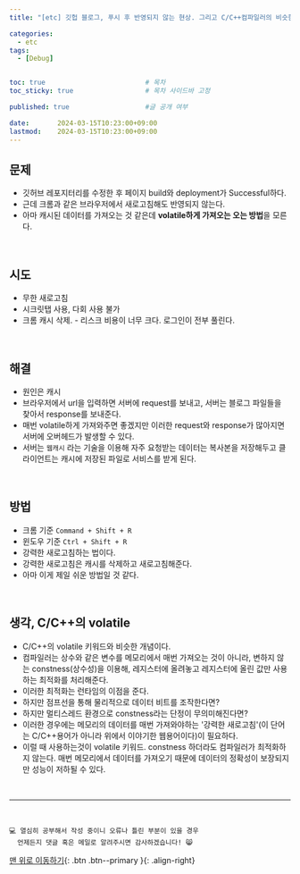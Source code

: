 ```yaml
---
title: "[etc] 깃헙 블로그, 푸시 후 반영되지 않는 현상. 그리고 C/C++컴파일러의 비슷한 개념"

categories:
  - etc
tags:
  - [Debug]


toc: true                         # 목차
toc_sticky: true                  # 목차 사이드바 고정

published: true                   #글 공개 여부

date:       2024-03-15T10:23:00+09:00
lastmod:    2024-03-15T10:23:00+09:00
---
```


## 문제
- 깃허브 레포지터리를 수정한 후 페이지 build와 deployment가 Successful하다.
- 근데 크롬과 같은 브라우저에서 새로고침해도 반영되지 않는다.
- 아마 캐시된 데이터를 가져오는 것 같은데 **volatile하게 가져오는 오는 방법**을 모른다.

<br>

## 시도
- 무한 새로고침
- 시크릿탭 사용, 다회 사용 불가
- 크롬 캐시 삭제. - 리스크 비용이 너무 크다. 로그인이 전부 풀린다.

<br>

## 해결
- 원인은 캐시
- 브라우저에서 url을 입력하면 서버에 request를 보내고, 서버는 블로그 파일들을 찾아서 response를 보내준다.
- 매번 volatile하게 가져와주면 좋겠지만 이러한 request와 response가 많아지면 서버에 오버헤드가 발생할 수 있다.
- 서버는 ```웹캐시``` 라는 기술을 이용해 자주 요청받는 데이터는 복사본을 저장해두고 클라이언트는 캐시에 저장된 파일로 서비스를 받게 된다.

<br>

## 방법
- 크롬 기준 ```Command + Shift + R```
- 윈도우 기준 ```Ctrl + Shift + R```
- 강력한 새로고침하는 법이다.
- 강력한 새로고침은 캐시를 삭제하고 새로고침해준다.
- 아마 이게 제일 쉬운 방법일 것 같다.

<br>


## 생각, C/C++의 volatile
- C/C++의 volatile 키워드와 비슷한 개념이다.
- 컴파일러는 상수와 같은 변수를 메모리에서 매번 가져오는 것이 아니라, 변하지 않는 constness(상수성)을 이용해, 레지스터에 올려놓고 레지스터에 올린 값만 사용하는 최적화를 처리해준다.
- 이러한 최적화는 런타임의 이점을 준다.
- 하지만 점프선을 통해 물리적으로 데이터 비트를 조작한다면?
- 하지만 멀티스레드 환경으로 constness라는 단정이 무의미해진다면?
- 이러한 경우에는 메모리의 데이터를 매번 가져와야하는 '강력한 새로고침'(이 단어는 C/C++용어가 아니라 위에서 이야기한 웹용어이다)이 필요하다.
- 이럴 때 사용하는것이 volatile 키워드. constness 하더라도 컴파일러가 최적화하지 않는다. 매번 메모리에서 데이터를 가져오기 때문에 데이터의 정확성이 보장되지만 성능이 저하될 수 있다.

<br>


***
<br>

    💻 열심히 공부해서 작성 중이니 오류나 틀린 부분이 있을 경우 
      언제든지 댓글 혹은 메일로 알려주시면 감사하겠습니다! 😸


[맨 위로 이동하기](#){: .btn .btn--primary }{: .align-right}